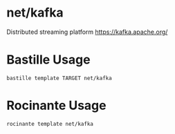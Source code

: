 # net/kafka
Distributed streaming platform
https://kafka.apache.org/

# Bastille Usage
```shell
bastille template TARGET net/kafka
```

# Rocinante Usage
```shell
rocinante template net/kafka
```

